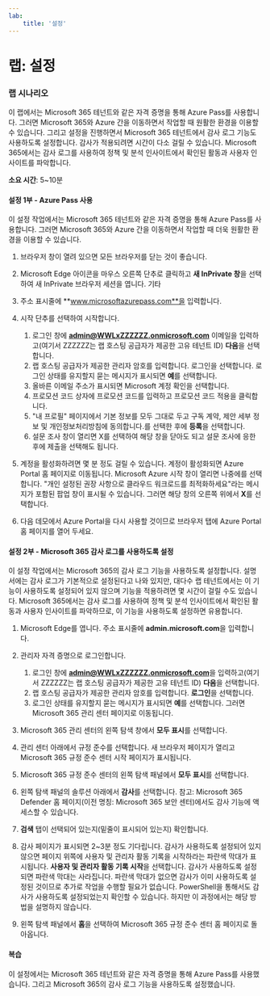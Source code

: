 ```yaml
---
lab:
    title: '설정'
---
```


# 랩: 설정

### 랩 시나리오

이 랩에서는 Microsoft 365 테넌트와 같은 자격 증명을 통해 Azure Pass를 사용합니다.  그러면 Microsoft 365와 Azure 간을 이동하면서 작업할 때 원활한 환경을 이용할 수 있습니다. 그리고 설정을 진행하면서 Microsoft 365 테넌트에서 감사 로그 기능도 사용하도록 설정합니다. 감사가 적용되려면 시간이 다소 걸릴 수 있습니다. Microsoft 365에서는 감사 로그를 사용하여 정책 및 분석 인사이트에서 확인된 활동과 사용자 인사이트를 파악합니다.

**소요 시간**: 5~10분

#### 설정 1부 - Azure Pass 사용
이 설정 작업에서는 Microsoft 365 테넌트와 같은 자격 증명을 통해 Azure Pass를 사용합니다.  그러면 Microsoft 365와 Azure 간을 이동하면서 작업할 때 더욱 원활한 환경을 이용할 수 있습니다.

1. 브라우저 창이 열려 있으면 모든 브라우저를 닫는 것이 좋습니다.

1. Microsoft Edge 아이콘을 마우스 오른쪽 단추로 클릭하고 **새 InPrivate 창**을 선택하여 새 InPrivate 브라우저 세션을 엽니다. 기타 

1. 주소 표시줄에 **www.microsoftazurepass.com**을 입력합니다.  

1. 시작 단추를 선택하여 시작합니다.

    1. 로그인 창에 **admin@WWLxZZZZZZ.onmicrosoft.com** 이메일을 입력하고(여기서 ZZZZZZ는 랩 호스팅 공급자가 제공한 고유 테넌트 ID) **다음**을 선택합니다.
    1. 랩 호스팅 공급자가 제공한 관리자 암호를 입력합니다. 로그인을 선택합니다. 로그인 상태를 유지할지 묻는 메시지가 표시되면 **예**를 선택합니다.
    1. 올바른 이메일 주소가 표시되면 Microsoft 계정 확인을 선택합니다.
    1. 프로모션 코드 상자에 프로모션 코드를 입력하고 프로모션 코드 적용을 클릭합니다.  
    1. "내 프로필" 페이지에서 기본 정보를 모두 그대로 두고 구독 계약, 제안 세부 정보 및 개인정보처리방침에 동의합니다.를 선택한 후에 **등록**을 선택합니다.
    1. 설문 조사 창이 열리면 X를 선택하여 해당 창을 닫아도 되고 설문 조사에 응한 후에 제출을 선택해도 됩니다.

1. 계정을 활성화하려면 몇 분 정도 걸릴 수 있습니다.  계정이 활성화되면 Azure Portal 홈 페이지로 이동됩니다. Microsoft Azure 시작 창이 열리면 나중에를 선택합니다. "개인 설정된 권장 사항으로 클라우드 워크로드를 최적화하세요"라는 메시지가 포함된 팝업 창이 표시될 수 있습니다. 그러면 해당 창의 오른쪽 위에서 **X**를 선택합니다.

1. 다음 데모에서 Azure Portal을 다시 사용할 것이므로 브라우저 탭에 Azure Portal 홈 페이지를 열어 두세요.

#### 설정 2부 - Microsoft 365 감사 로그를 사용하도록 설정
이 설정 작업에서는 Microsoft 365의 감사 로그 기능을 사용하도록 설정합니다.  설명서에는 감사 로그가 기본적으로 설정된다고 나와 있지만, 대다수 랩 테넌트에서는 이 기능이 사용하도록 설정되어 있지 않으며 기능을 적용하려면 몇 시간이 걸릴 수도 있습니다.  Microsoft 365에서는 감사 로그를 사용하여 정책 및 분석 인사이트에서 확인된 활동과 사용자 인사이트를 파악하므로, 이 기능을 사용하도록 설정하면 유용합니다.

1. Microsoft Edge를 엽니다. 주소 표시줄에 **admin.microsoft.com**을 입력합니다.

1. 관리자 자격 증명으로 로그인합니다.
    1. 로그인 창에 **admin@WWLxZZZZZZ.onmicrosoft.com**을 입력하고(여기서 ZZZZZZ는 랩 호스팅 공급자가 제공한 고유 테넌트 ID) **다음**을 선택합니다.
    1. 랩 호스팅 공급자가 제공한 관리자 암호를 입력합니다. **로그인**을 선택합니다.
    1. 로그인 상태를 유지할지 묻는 메시지가 표시되면 **예**를 선택합니다. 그러면 Microsoft 365 관리 센터 페이지로 이동됩니다.

1. Microsoft 365 관리 센터의 왼쪽 탐색 창에서 **모두 표시**를 선택합니다.

1. 관리 센터 아래에서 규정 준수를 선택합니다.  새 브라우저 페이지가 열리고 Microsoft 365 규정 준수 센터 시작 페이지가 표시됩니다.  

1. Microsoft 365 규정 준수 센터의 왼쪽 탐색 패널에서 **모두 표시**를 선택합니다.

1. 왼쪽 탐색 패널의 솔루션 아래에서 **감사**를 선택합니다.  참고: Microsoft 365 Defender 홈 페이지(이전 명칭: Microsoft 365 보안 센터)에서도 감사 기능에 액세스할 수 있습니다.

1. **검색** 탭이 선택되어 있는지(밑줄이 표시되어 있는지) 확인합니다.

1. 감사 페이지가 표시되면 2~3분 정도 기다립니다.  감사가 사용하도록 설정되어 있지 않으면 페이지 위쪽에 사용자 및 관리자 활동 기록을 시작하라는 파란색 막대가 표시됩니다.  **사용자 및 관리자 활동 기록 시작**을 선택합니다.  감사가 사용하도록 설정되면 파란색 막대는 사라집니다.  파란색 막대가 없으면 감사가 이미 사용하도록 설정된 것이므로 추가로 작업을 수행할 필요가 없습니다.  PowerShell을 통해서도 감사가 사용하도록 설정되었는지 확인할 수 있습니다. 하지만 이 과정에서는 해당 방법을 설명하지 않습니다.

1. 왼쪽 탐색 패널에서 **홈**을 선택하여 Microsoft 365 규정 준수 센터 홈 페이지로 돌아옵니다.

#### 복습

이 설정에서는 Microsoft 365 테넌트와 같은 자격 증명을 통해 Azure Pass를 사용했습니다.  그리고 Microsoft 365의 감사 로그 기능을 사용하도록 설정했습니다.
